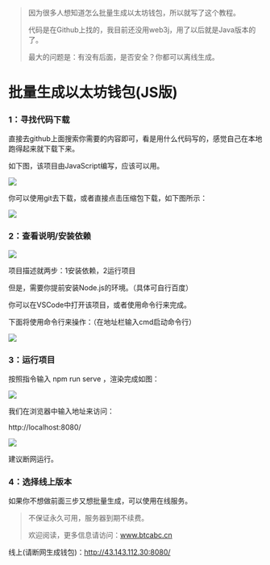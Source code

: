 > 因为很多人想知道怎么批量生成以太坊钱包，所以就写了这个教程。
>
> 代码是在Github上找的，我目前还没用web3j，用了以后就是Java版本的了。
>
> 最大的问题是：有没有后面，是否安全？你都可以离线生成。

# 批量生成以太坊钱包(JS版)

### 1：寻找代码下载

直接去github上面搜索你需要的内容即可，看是用什么代码写的，感觉自己在本地跑得起来就下载下来。

如下图，该项目由JavaScript编写，应该可以用。

![](https://www.btcabc.cn/img/2023/3/2/1.png)

你可以使用git去下载，或者直接点击压缩包下载，如下图所示：

![](https://www.btcabc.cn/img/2023/3/2/3.png)

### 2：查看说明/安装依赖

![](https://www.btcabc.cn/img/2023/3/2/2.png)

项目描述就两步：1安装依赖，2运行项目

但是，需要你提前安装Node.js的环境。（具体可自行百度）

你可以在VSCode中打开该项目，或者使用命令行来完成。

下面将使用命令行来操作：（在地址栏输入cmd启动命令行）

![](https://www.btcabc.cn/img/2023/3/2/4.png)

### 3：运行项目

按照指令输入 npm run serve ，渲染完成如图：

![](https://www.btcabc.cn/img/2023/3/2/5.png)

我们在浏览器中输入地址来访问：

http://localhost:8080/

![](https://www.btcabc.cn/img/2023/3/2/6.png)

建议断网运行。

### 4：选择线上版本

如果你不想做前面三步又想批量生成，可以使用在线服务。

> 不保证永久可用，服务器到期不续费。
>
> 欢迎阅读，更多信息请访问：www.btcabc.cn

线上(请断网生成钱包)：http://43.143.112.30:8080/
